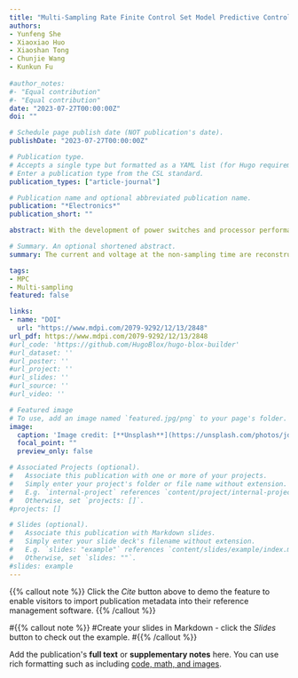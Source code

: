 ```yaml
---
title: "Multi-Sampling Rate Finite Control Set Model Predictive Control and Adaptive Method of Single-Phase Inverter"
authors:
- Yunfeng She
- Xiaoxiao Huo
- Xiaoshan Tong
- Chunjie Wang
- Kunkun Fu
  
#author_notes:
#- "Equal contribution"
#- "Equal contribution"
date: "2023-07-27T00:00:00Z"
doi: ""

# Schedule page publish date (NOT publication's date).
publishDate: "2023-07-27T00:00:00Z"

# Publication type.
# Accepts a single type but formatted as a YAML list (for Hugo requirements).
# Enter a publication type from the CSL standard.
publication_types: ["article-journal"]

# Publication name and optional abbreviated publication name.
publication: "*Electronics*"
publication_short: ""

abstract: With the development of power switches and processor performance in recent years, the control frequency of inverters has been significantly improved. However, limited by technology and price, the sensor sampling frequency in large-scale industrial applications is much lower than the inverter control frequency that can be realized. This frequency mismatch limits the performance improvement of the inverter. In this article, the current and voltage at the non-sampling time are reconstructed using the current prediction control principle and the input observer theory, allowing a single-phase inverter to implement multi-sampling rate control with a low sampling frequency and high control frequency. In addition, an improved adaptive controller is designed to solve the effect of incorrect model parameters, which realizes adaptive control when the sampling frequency and control frequency are mismatched. Finally, the effectiveness of the method is verified through a simulation and experiments. The proposed method can solve the problem of high-speed switching for inverters under low-sampling-frequency conditions, improving the inverter’s adaptive performance and robustness.

# Summary. An optional shortened abstract.
summary: The current and voltage at the non-sampling time are reconstructed using the current prediction control principle and the input observer theory.

tags:
- MPC
- Multi-sampling
featured: false

links:
- name: "DOI"
  url: "https://www.mdpi.com/2079-9292/12/13/2848"
url_pdf: https://www.mdpi.com/2079-9292/12/13/2848
#url_code: 'https://github.com/HugoBlox/hugo-blox-builder'
#url_dataset: ''
#url_poster: ''
#url_project: ''
#url_slides: ''
#url_source: ''
#url_video: ''

# Featured image
# To use, add an image named `featured.jpg/png` to your page's folder. 
image:
  caption: 'Image credit: [**Unsplash**](https://unsplash.com/photos/jdD8gXaTZsc)'
  focal_point: ""
  preview_only: false

# Associated Projects (optional).
#   Associate this publication with one or more of your projects.
#   Simply enter your project's folder or file name without extension.
#   E.g. `internal-project` references `content/project/internal-project/index.md`.
#   Otherwise, set `projects: []`.
#projects: []

# Slides (optional).
#   Associate this publication with Markdown slides.
#   Simply enter your slide deck's filename without extension.
#   E.g. `slides: "example"` references `content/slides/example/index.md`.
#   Otherwise, set `slides: ""`.
#slides: example
---
```


{{% callout note %}}
Click the *Cite* button above to demo the feature to enable visitors to import publication metadata into their reference management software.
{{% /callout %}}

#{{% callout note %}}
#Create your slides in Markdown - click the *Slides* button to check out the example.
#{{% /callout %}}

Add the publication's **full text** or **supplementary notes** here. You can use rich formatting such as including [code, math, and images](https://docs.hugoblox.com/content/writing-markdown-latex/).
